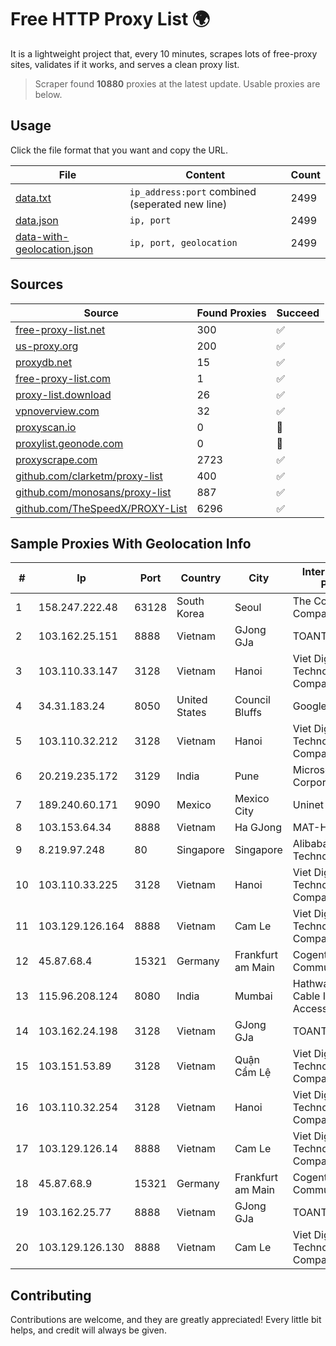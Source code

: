 
# Free HTTP Proxy List 🌍

It is a lightweight project that, every 10 minutes, scrapes lots of free-proxy sites, validates if it works, and serves a clean proxy list.


> Scraper found **10880** proxies at the latest update. Usable proxies are below.

## Usage

Click the file format that you want and copy the URL.


|File|Content|Count|
|----|-------|-----|
|[data.txt](https://raw.githubusercontent.com/themiralay/Proxy-List-World/master/data.txt)|`ip_address:port` combined (seperated new line)|2499|
|[data.json](https://raw.githubusercontent.com/themiralay/Proxy-List-World/master/data.json)|`ip, port`|2499|
|[data-with-geolocation.json](https://raw.githubusercontent.com/themiralay/Proxy-List-World/master/data-with-geolocation.json)|`ip, port, geolocation`|2499|

## Sources

|Source|Found Proxies|Succeed|
|------|-------------|-------|
|[free-proxy-list.net](https://free-proxy-list.net)|300|✅|
|[us-proxy.org](https://www.us-proxy.org)|200|✅|
|[proxydb.net](http://proxydb.net)|15|✅|
|[free-proxy-list.com](https://free-proxy-list.com/?page=&port=&type%5B%5D=http&type%5B%5D=https&up_time=0&search=Search)|1|✅|
|[proxy-list.download](https://www.proxy-list.download/HTTP)|26|✅|
|[vpnoverview.com](https://vpnoverview.com/privacy/anonymous-browsing/free-proxy-servers)|32|✅|
|[proxyscan.io](https://www.proxyscan.io)|0|🚫|
|[proxylist.geonode.com](https://proxylist.geonode.com/api/proxy-list?limit=300&page=1&sort_by=lastChecked&sort_type=desc&protocols=http,https)|0|🚫|
|[proxyscrape.com](https://api.proxyscrape.com/v2/?request=displayproxies&protocol=http&timeout=10000&country=all&ssl=all&anonymity=all)|2723|✅|
|[github.com/clarketm/proxy-list](https://raw.githubusercontent.com/clarketm/proxy-list/master/proxy-list-raw.txt)|400|✅|
|[github.com/monosans/proxy-list](https://raw.githubusercontent.com/monosans/proxy-list/main/proxies/http.txt)|887|✅|
|[github.com/TheSpeedX/PROXY-List](https://raw.githubusercontent.com/TheSpeedX/PROXY-List/master/http.txt)|6296|✅|


## Sample Proxies With Geolocation Info

|#|Ip|Port|Country|City|Internet Service Provider|
|-|--|----|-------|----|-------------------------|
|1|158.247.222.48|63128|South Korea|Seoul|The Constant Company, LLC|
|2|103.162.25.151|8888|Vietnam|GJong GJa|TOANTHANGSTECH|
|3|103.110.33.147|3128|Vietnam|Hanoi|Viet Digital Technology Liability Company|
|4|34.31.183.24|8050|United States|Council Bluffs|Google LLC|
|5|103.110.32.212|3128|Vietnam|Hanoi|Viet Digital Technology Liability Company|
|6|20.219.235.172|3129|India|Pune|Microsoft Corporation|
|7|189.240.60.171|9090|Mexico|Mexico City|Uninet S.A. de C.V.|
|8|103.153.64.34|8888|Vietnam|Ha GJong|MAT-HN|
|9|8.219.97.248|80|Singapore|Singapore|Alibaba (US) Technology Co., Ltd.|
|10|103.110.33.225|3128|Vietnam|Hanoi|Viet Digital Technology Liability Company|
|11|103.129.126.164|8888|Vietnam|Cam Le|Viet Digital Technology Liability Company|
|12|45.87.68.4|15321|Germany|Frankfurt am Main|Cogent Communications|
|13|115.96.208.124|8080|India|Mumbai|Hathway IP over Cable Internet Access|
|14|103.162.24.198|3128|Vietnam|GJong GJa|TOANTHANGSTECH|
|15|103.151.53.89|3128|Vietnam|Quận Cẩm Lệ|Viet Digital Technology Liability Company|
|16|103.110.32.254|3128|Vietnam|Hanoi|Viet Digital Technology Liability Company|
|17|103.129.126.14|8888|Vietnam|Cam Le|Viet Digital Technology Liability Company|
|18|45.87.68.9|15321|Germany|Frankfurt am Main|Cogent Communications|
|19|103.162.25.77|8888|Vietnam|GJong GJa|TOANTHANGSTECH|
|20|103.129.126.130|8888|Vietnam|Cam Le|Viet Digital Technology Liability Company|



## Contributing

Contributions are welcome, and they are greatly appreciated! Every
little bit helps, and credit will always be given.

